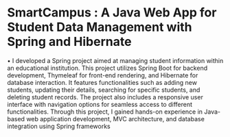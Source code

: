 # SmartCampus : A Java Web App for Student Data Management with Spring and Hibernate
•	I developed a Spring project aimed at managing student information within an educational institution. This project utilizes Spring Boot for 
  backend development, Thymeleaf for front-end rendering, and Hibernate for database interaction. It features functionalities such as adding new      students, updating their details, searching for specific students, and deleting student records. The project also includes a responsive user 
  interface with navigation options for seamless access to different functionalities. Through this project, I gained hands-on experience in Java- 
  based web application development, MVC architecture, and database integration using Spring frameworks
